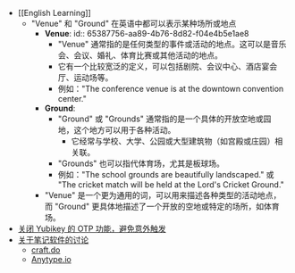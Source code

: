 - [[English Learning]]
	- "Venue" 和 "Ground" 在英语中都可以表示某种场所或地点
		- **Venue**:
		  id:: 65387756-aa89-4b76-8d82-f04e4b5e1ae8
			- "Venue" 通常指的是任何类型的事件或活动的地点。这可以是音乐会、会议、婚礼、体育比赛或其他活动的地点。
			- 它有一个比较宽泛的定义，可以包括剧院、会议中心、酒店宴会厅、运动场等。
			- 例如："The conference venue is at the downtown convention center."
		- **Ground**:
			- "Ground" 或 "Grounds" 通常指的是一个具体的开放空地或园地，这个地方可以用于各种活动。
				- 它经常与学校、大学、公园或大型建筑物（如宫殿或庄园）相关联。
			- "Grounds" 也可以指代体育场，尤其是板球场。
			- 例如："The school grounds are beautifully landscaped." 或 "The cricket match will be held at the Lord's Cricket Ground."
		- "Venue" 是一个更为通用的词，可以用来描述各种类型的活动地点，而 "Ground" 更具体地描述了一个开放的空地或特定的场所，如体育场。
- [关闭 Yubikey 的 OTP 功能，避免意外触发](https://support.yubico.com/hc/en-us/articles/360013714379-Accidentally-Triggering-OTP-Codes-with-Your-Nano-YubiKey)
- [关于笔记软件的讨论](https://x.com/thecalicastle/status/1717044464009797747)
	- [craft.do](https://www.craft.do/)
	- [Anytype.io](https://download.anytype.io/)